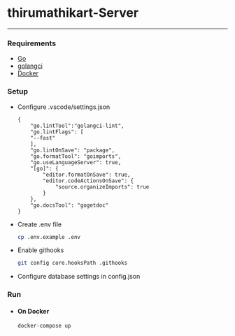 # thirumathikart-Server
___

### Requirements
* [Go](https://go.dev/)
* [golangci](https://golangci-lint.run/usage/install/)
* [Docker](https://www.docker.com/)

### Setup
* Configure .vscode/settings.json
    ```
    {
        "go.lintTool":"golangci-lint",
        "go.lintFlags": [
        "--fast"
        ],
        "go.lintOnSave": "package",
        "go.formatTool": "goimports",
        "go.useLanguageServer": true,
        "[go]": {
            "editor.formatOnSave": true,
            "editor.codeActionsOnSave": {
                "source.organizeImports": true
            }
        },
        "go.docsTool": "gogetdoc"
    }
    ```
* Create .env file
    ``` sh
    cp .env.example .env
    ```
 * Enable githooks
    ``` sh
    git config core.hooksPath .githooks
    ```


* Configure database settings in config.json

### Run
- #### On Docker
    ``` sh
    docker-compose up
    ```    
   